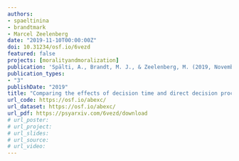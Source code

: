 ```yaml
---
authors:
- spaeltinina
- brandtmark
- Marcel Zeelenberg
date: "2019-11-10T00:00:00Z"
doi: 10.31234/osf.io/6vezd
featured: false
projects: [moralityandmoralization]
publication: 'Spälti, A., Brandt, M. J., & Zeelenberg, M. (2019, November 10). Comparing the Effects of Decision Time and Direct Decision Processing Information on (Moral) Character Evaluations. https://doi.org/10.31234/osf.io/6vezd'
publication_types:
- "3"
publishDate: "2019"
title: "Comparing the effects of decision time and direct decision processing information on (moral) character evaluations"
url_code: https://osf.io/abexc/
url_dataset: https://osf.io/abexc/
url_pdf: https://psyarxiv.com/6vezd/download
# url_poster:
# url_project:
# url_slides:
# url_source:
# url_video:
---
```

